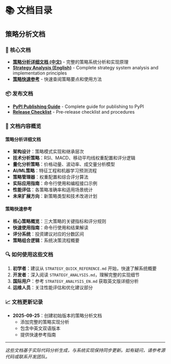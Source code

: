 # 📚 文档目录

## 策略分析文档

### 🎯 核心文档
- **[策略分析详细文档 (中文)](./STRATEGY_ANALYSIS.md)** - 完整的策略系统分析和实现原理
- **[Strategy Analysis (English)](./STRATEGY_ANALYSIS_EN.md)** - Complete strategy system analysis and implementation principles
- **[策略快速参考](./STRATEGY_QUICK_REFERENCE.md)** - 快速查阅策略要点和使用方法

### 📦 发布文档
- **[PyPI Publishing Guide](./PYPI_PUBLISHING_GUIDE.md)** - Complete guide for publishing to PyPI
- **[Release Checklist](./RELEASE_CHECKLIST.md)** - Pre-release checklist and procedures

### 📖 文档内容概览

#### 策略分析详细文档
- **架构设计**：策略模式实现和继承层次
- **技术分析策略**：RSI、MACD、移动平均线权重配置和评分逻辑
- **量化分析策略**：价格动量、波动率、成交量分析模型
- **AI/ML策略**：特征工程和机器学习预测流程
- **策略管理器**：权重配置和综合评分算法
- **实际应用指南**：命令行使用和编程接口示例
- **性能评估**：各策略准确率和适用场景统计
- **未来扩展方向**：新策略类型和技术改进计划

#### 策略快速参考
- **核心策略概览**：三大策略的关键指标和评分规则
- **快速使用指南**：命令行使用和结果解读
- **评分系统**：投资建议对应的分数区间
- **策略组合逻辑**：系统决策流程概要

### 🔍 如何使用这些文档

1. **初学者**：建议从 `STRATEGY_QUICK_REFERENCE.md` 开始，快速了解系统概要
2. **开发者**：深入阅读 `STRATEGY_ANALYSIS.md`，理解完整的实现细节
3. **国际用户**：参考 `STRATEGY_ANALYSIS_EN.md` 获取英文版详细分析
4. **运维人员**：关注性能评估和优化建议部分

### 📈 文档更新记录

- **2025-09-25**：创建初始版本的策略分析文档
  - 添加完整的策略实现分析
  - 包含中英文双语版本
  - 提供快速参考指南

---

*这些文档基于实际代码分析生成，与系统实现保持同步更新。如有疑问，请参考源代码或联系开发团队。*
